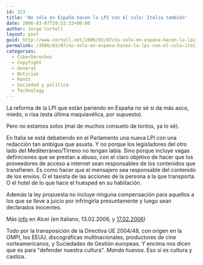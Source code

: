 ```yaml
---
id: 323
title: 'No sólo en España hacen la LPI con el culo: Italia también'
date: 2006-03-07T19:52:33+00:00
author: Jorge Cortell
layout: post
guid: http://www.cortell.net/2006/03/07/no-solo-en-espana-hacen-la-lpi-con-el-culo-italia-tambien/
permalink: /2006/03/07/no-solo-en-espana-hacen-la-lpi-con-el-culo-italia-tambien/
categories:
  - CiberDerechos
  - Copyfight
  - General
  - Noticias
  - Rants
  - Sociedad y polí­tica
  - Technology
---
```

La reforma de la LPI que están pariendo en España no sé si da más asco, miedo, o risa (esta última maquiavélica, por supuesto).

Pero no estamos solos (mal de muchos consuelo de tontos, ya lo sé).

En Italia se está debatiendo en el Parlamento una nueva LPI con una redacción tan ambí­gua que asusta. Y no porque los legisladores del otro lado del Mediterráneo/Tirreno no tengan labia. Sino porque incluye vagas definiciones que se prestan a abuso, con el claro objetivo de hacer que los proveedores de acceso a internet sean responsables de los contenidos que transfieren. Es como hacer que el mensajero sea responsable del contenido de los enví­os. O el taxista de las acciones de la persona a la que transporta. O el hotel de lo que hace el huésped en su habitación.

Además la ley propuesta no incluye ninguna compensación para aquellos a los que se lleve a juicio por infringirla presuntamente y luego sean declarados inocentes.

Más [info](http://www.alcei.org/index.php/archives/108) en Alcei (en Italiano, 13.02.2006, y [17.02.2006](http://www.alcei.org/index.php/archives/112))

Todo por la transposición de la Directiva UE 2004/48, con origen en la OMPI, los EEUU, discográficas multinacionales, productores de cine norteamericanos, y Suciedades de Gestión europeas. Y encima nos dicen que es para "defender nuestra cultura". _Manda huevos_. Eso sí­ es cultura y castiza.